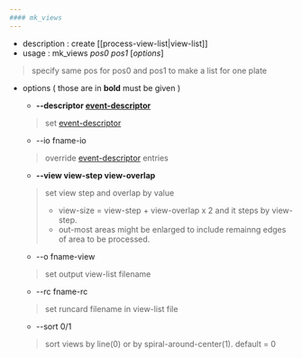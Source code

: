 ```yaml
---
#### mk_views
---
```


+ description : create [[process-view-list|view-list]]  
+ usage : mk_views *pos0* *pos1* [*options*]  
> specify same pos for pos0 and pos1 to make a list for one plate  

+ options ( those are in **bold** must be given )
  - **--descriptor [event-descriptor](event-descriptor)**
  > set [event-descriptor](event-descriptor)  

  - --io fname-io
  > override [event-descriptor](event-descriptor) entries  

  - **--view view-step view-overlap**
  > set view step and overlap by value  
  > - view-size = view-step + view-overlap x 2 and it steps by view-step.  
  > - out-most areas might be enlarged to include remainng edges of area to be processed.  

  - --o fname-view
  > set output view-list filename  

  - --rc fname-rc
  > set runcard filename in view-list file  

  - --sort 0/1
  > sort views by line(0) or by spiral-around-center(1). default = 0  
